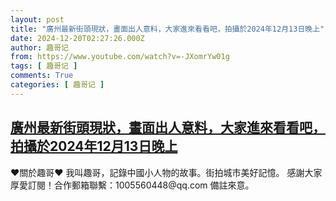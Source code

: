 ```yaml
---
layout: post
title: "廣州最新街頭現狀，畫面出人意料，大家進來看看吧，拍攝於2024年12月13日晚上"
date: 2024-12-20T02:27:26.000Z
author: 趣哥记
from: https://www.youtube.com/watch?v=-JXomrYw01g
tags: [ 趣哥记 ]
comments: True
categories: [ 趣哥记 ]
---
```

<!--1734661646000-->
[廣州最新街頭現狀，畫面出人意料，大家進來看看吧，拍攝於2024年12月13日晚上](https://www.youtube.com/watch?v=-JXomrYw01g)
------

<div>
♥關於趣哥♥  我叫趣哥，記錄中國小人物的故事。街拍城市美好記憶。  感謝大家厚愛訂閱！合作郵箱聯繫：1005560448@qq.com 備註來意。
</div>
